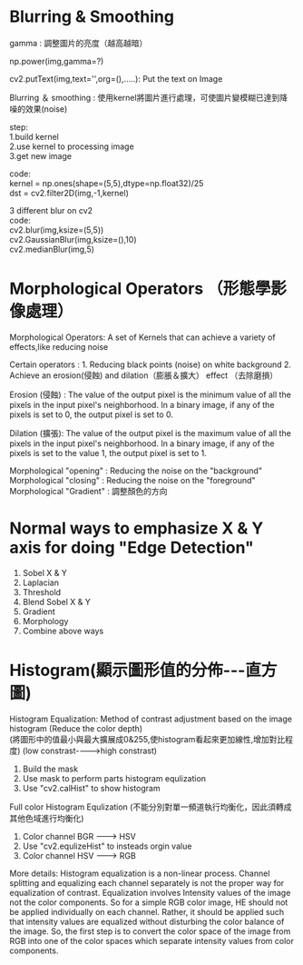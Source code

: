 # Blurring & Smoothing

gamma : 調整圖片的亮度（越高越暗）

np.power(img,gamma=?)
 
cv2.putText(img,text='',org=(),.....): Put the text on Image



Blurring ＆ smoothing : 使用kernel將圖片進行處理，可使圖片變模糊已達到降噪的效果(noise)

step:   
1.build kernel  
2.use kernel to processing image  
3.get new image  

code:  	
kernel = np.ones(shape=(5,5),dtype=np.float32)/25  
dst = cv2.filter2D(img,-1,kernel)  

3 different blur on cv2  
code:  
cv2.blur(img,ksize=(5,5))  
cv2.GaussianBlur(img,ksize=(),10)  
cv2.medianBlur(img,5)  


# Morphological Operators （形態學影像處理）

Morphological Operators: A set of Kernels that can achieve a variety of effects,like reducing noise

Certain operators :	1. Reducing black points (noise) on white background
			2. Achieve an erosion(侵蝕) and dilation（膨脹＆擴大） effect （去除磨損）


Erosion (侵蝕) : The value of the output pixel is the minimum value of all the pixels in the input pixel's neighborhood. In a binary image, if any of the pixels is set to 0, the output pixel is set to 0.

Dilation (擴張): The value of the output pixel is the maximum value of all the pixels in the input pixel's neighborhood. In a binary image, if any of the pixels is set to the value 1, the output pixel is set to 1.

Morphological "opening" : Reducing the noise on the "background"  
Morphological "closing" : Reducing the noise on the "foreground"  
Morphological "Gradient" : 調整顏色的方向  


# Normal ways to emphasize X & Y axis for doing "Edge Detection"

1. Sobel X & Y
2. Laplacian
3. Threshold
4. Blend Sobel X & Y
5. Gradient
6. Morphology 
7. Combine above ways 



# Histogram(顯示圖形值的分佈---直方圖)

Histogram Equalization: 
Method of contrast adjustment based on the image histogram (Reduce the color depth)  
(將圖形中的值最小與最大擴展成0&255,使histogram看起來更加線性,增加對比程度) (low constrast---->high constrast)  

1. Build the mask
2. Use mask to perform parts histogram equlization
3. Use "cv2.calHist" to show histogram 

Full color Histogram Equlization
(不能分別對單一頻道執行均衡化，因此須轉成其他色域進行均衡化)
1. Color channel BGR ---> HSV
2. Use "cv2.equlizeHist" to insteads orgin value
3. Color channel HSV ---> RGB

More details:
Histogram equalization is a non-linear process. Channel splitting and equalizing each channel separately is not the proper way for equalization of contrast. Equalization involves Intensity values of the image not the color components. So for a simple RGB color image, HE should not be applied individually on each channel. Rather, it should be applied such that intensity values are equalized without disturbing the color balance of the image. So, the first step is to convert the color space of the image from RGB into one of the color spaces which separate intensity values from color components. 





